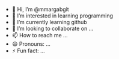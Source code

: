 - 👋 Hi, I’m @mmargabgit
- 👀 I’m interested in learning programming
- 🌱 I’m currently learning github
- 💞️ I’m looking to collaborate on ...
- 📫 How to reach me ...
- 😄 Pronouns: ...
- ⚡ Fun fact: ...

<!---
mmargabgit/mmargabgit is a ✨ special ✨ repository because its `README.md` (this file) appears on your GitHub profile.
You can click the Preview link to take a look at your changes.
--->

